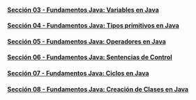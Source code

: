#### [Sección 03 - Fundamentos Java: Variables en Java](seccion03)
#### [Sección 04 - Fundamentos Java: Tipos primitivos en Java](seccion04)
#### [Sección 05 - Fundamentos Java: Operadores en Java](seccion05)
#### [Sección 06 - Fundamentos Java: Sentencias de Control](seccion06)
#### [Sección 07 - Fundamentos Java: Ciclos en Java](seccion07)
#### [Sección 08 - Fundamentos Java: Creación de Clases en Java](seccion08)
